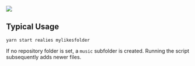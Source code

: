 ![](https://i.snipboard.io/ZfMQL5.jpg)

## Typical Usage

```
yarn start realies mylikesfolder
```
If no repository folder is set, a `music` subfolder is created. Running the script subsequently adds newer files.
